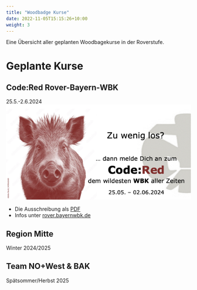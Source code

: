 ```yaml
---
title: "Woodbadge Kurse"
date: 2022-11-05T15:15:26+10:00
weight: 3
---
```


Eine Übersicht aller geplanten Woodbagekurse in der Roverstufe.

# Geplante Kurse
## Code:Red Rover-Bayern-WBK 
25.5.-2.6.2024
![Logo WBK](/images/wbk/Postkarte_WBK_2024_neu.png)

* Die Ausschreibung als [PDF](/Downloads/Postkarte_WBK_2024_neu.pdf)
* Infos unter [rover.bayernwbk.de](https://rover.bayernwbk.de)

## Region Mitte
Winter 2024/2025

## Team NO+West & BAK 
Spätsommer/Herbst 2025
